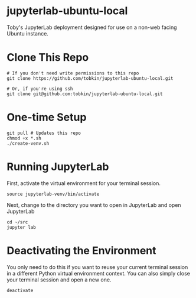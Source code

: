 # jupyterlab-ubuntu-local
Toby's JupyterLab deployment designed for use on a non-web facing Ubuntu instance.

# Clone This Repo
```
# If you don't need write permissions to this repo
git clone https://github.com/tobkin/jupyterlab-ubuntu-local.git

# Or, if you're using ssh
git clone git@github.com:tobkin/jupyterlab-ubuntu-local.git
```

# One-time Setup
```
git pull # Updates this repo
chmod +x *.sh
./create-venv.sh
```

# Running JupyterLab
First, activate the virtual environment for your terminal session.
```
source jupyterlab-venv/bin/activate
```

Next, change to the directory you want to open in JupyterLab and open JupyterLab
```
cd ~/src
jupyter lab
```

# Deactivating the Environment
You only need to do this if you want to reuse your current terminal session in a different Python virtual environment context. You can also simply close your terminal session and open a new one.
```
deactivate
```
